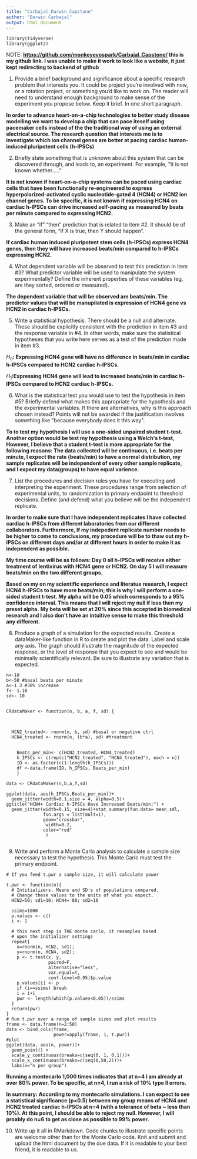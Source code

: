 ```yaml
---
title: "Carbajal_Darwin_Capstone"
author: "Darwin Carbajal"
output: html_document
---
```



```{r message=FALSE, warning=FALSE}
library(tidyverse)
library(ggplot2)
```
NOTE: **https://github.com/monkeyevospark/Carbajal_Capstone/ this is my github link. I was unable to make it work to look like a website, it just kept redirecting to backend of github**

1) Provide a brief background and significance about a specific research problem that interests you. It could be project you’re involved with now, or a rotation project, or something you’d like to work on. The reader will need to understand enough background to make sense of the experiment you propose below. Keep it brief. In one short paragraph.

**In order to advance heart-on-a-chip technologies to better study disease modelling we want to develop a chip that can pace iteself using pacemaker cells instead of the the traditional way of using an external electrical source. The research question that interests me is to investigate which ion channel genes are better at pacing cardiac human-induced pluripotent cells (h-IPSCs)**


2) Briefly state something that is unknown about this system that can be discovered through, and leads to, an experiment.  For example, "It is not known whether....."

**It is not known if heart-on-a-chip systems can be paced using cardiac cells that have been functionally re-engineered to express hyperpolarized-activated cyclic nucleotide-gated 4 (HCN4) or HCN2 ion channel genes. To be specific, it is not known if expressing HCN4 on cardiac h-IPSCs can drive increased self-pacing as measured by beats per minute compared to expressing HCN2.**

3) Make an “if” “then” prediction that is related to item #2. It should be of the general form, “if X is true, then Y should happen”.

**If cardiac human induced pluripotent stem cells (h-IPSCs) express HCN4 genes, then they will have increased beats/min compared to h-IPSCs expressing HCN2.**

4) What dependent variable will be observed to test this prediction in item #3? What predictor variable will be used to manipulate the system experimentally? Define the inherent properties of these variables (eg, are they sorted, ordered or measured).

**The dependent variable that will be observed are beats/min. The predictor values that will be manupilated is expression of HCN4 gene vs HCN2 in cardiac h-IPSCs.**

5) Write a statistical hypothesis.  There should be a null and alternate. These should be explicitly consistent with the prediction in item #3 and the response variable in #4. In other words, make sure the statistical hypotheses that you write here serves as a test of the prediction made in item #3.

$H_0$**: Expressing HCN4 gene will have no difference in beats/min in cardiac h-IPSCs compared to HCN2 cardiac h-IPSCs.** 

$H_1$**:Expressing HCN4 gene will lead to increased beats/min in cardiac h-IPSCs compared to HCN2 cardiac h-IPSCs.**

6) What is the statistical test you would use to test the hypothesis in item #5? Briefly defend what makes this appropriate for the hypothesis and the experimental variables. If there are alternatives, why is this approach chosen instead? Points will not be awarded if the justification involves something like "because everybody does it this way".

**To to test my hypothesis I will use a one-sided unpaired student t-test. Another option would be test my hypothesis using a  Welch's t-test, However, I believe that a student t-test is more appropriate for the following reasons: The data collected will be continuous, i.e. beats per minute, I expect the rate (beats/min) to have a normal distribution, my sample replicates will be independent of every other sample replicate, and I expect my data(groups) to have equal varience.**


7) List the procedures and decision rules you have for executing and interpreting the experiment. These procedures range from selection of experimental units, to randomization to primary endpoint to threshold decisions. Define (and defend) what you believe will be the independent replicate.

**In order to make sure that I have independent replicates I have collected cardiac h-IPSCs from different laboratories from our different collaborators. Furthermore, If my indepedent replicate number needs to be higher to come to conclusions, my procedure will be to thaw out my h-IPSCs on different days and/or at different hours in order to make it as independent as possible.**

**My time course will be as follows: Day 0 all h-IPSCs will receive either treatment of lentivirus with HCN4 gene or HCN2. On day 5 I will measure beats/min on the two different groups.**

**Based on my on my scientific experience and literatue research, I expect HCN4 h-IPSCs to have more beats/min; this is why I will perform a one-sided student t-test.  My alpha will be 0.05 which corresponds to a 95% confidence interval. This means that I will reject my null if less then my preset alpha.**
**My beta will be set at 20% since this accepted in biomedical research and I also don't have an intuitive sense to make this threshold any different.**

8) Produce a graph of a simulation for the expected results. Create a dataMaker-like function in R to create and plot the data. Label and scale any axis. The graph should illustrate the magnitude of the expected response, or the level of response that you expect to see and would be minimally scientifically relevant. Be sure to illustrate any variation that is expected.
```{r}
n<-10
b<-50 #basal beats per minute
a<-1.3 #30% increase 
f<- 1.10
sd<- 10


CRdataMaker <- function(n, b, a, f, sd) { 
  
  
  
  HCN2_treated<- rnorm(n, b, sd) #basal or negative ctrl
  HCN4_treated <- rnorm(n, (b*a), sd) #treatment
  
    
    Beats_per_min<- c(HCN2_treated, HCN4_treated)
    h_IPSCs <- c(rep(c("HCN2_treated", "HCN4_treated"), each = n))
    ID <- as.factor(c(1:length(h_IPSCs)))
    df <-data.frame(ID, h_IPSCs, Beats_per_min)
    }

data <- CRdataMaker(n,b,a,f,sd)

ggplot(data, aes(h_IPSCs,Beats_per_min))+
  geom_jitter(width=0.1,size = 4, alpha=0.5)+
ggtitle("HCN4+ Cardiac h-IPSCs Have Increased Beats/min:") +
  geom_jitter(width=0.15, size=4)+stat_summary(fun.data= mean_sdl, 
              fun.args = list(mult=1), 
              geom="crossbar", 
               width=0.2, 
              color="red"
               )  
 
```

9) Write and perform a Monte Carlo analysis to calculate a sample size necessary to test the hypothesis. This Monte Carlo must test the primary endpoint.
```{r}
# If you feed t.pwr a sample size, it will calculate power

t.pwr <- function(n){
  # Intitializers. Means and SD's of populations compared.
  # Change these values to the units of what you expect.
  HCN2=50; sd1=10; HCN4= 80; sd2=10
  
  ssims=1000
  p.values <- c()
  i <- 1
  
  # this next step is THE monte carlo, it resamples based 
  # upon the initializer settings 
  repeat{
    x=rnorm(n, HCN2, sd1); 
    y=rnorm(n, HCN4, sd2);
    p <- t.test(x, y, 
                paired=F, 
                alternative="less", 
                var.equal=T,
                conf.level=0.95)$p.value
    p.values[i] <- p
    if (i==ssims) break
    i = i+1
    pwr <- length(which(p.values<0.05))/ssims
  }
  return(pwr)
}
# Run t.pwr over a range of sample sizes and plot results
frame <- data.frame(n=2:50)
data <- bind_cols(frame, 
                  power=apply(frame, 1, t.pwr))
#plot
ggplot(data, aes(n, power))+
  geom_point() +
  scale_y_continuous(breaks=c(seq(0, 1, 0.1)))+
  scale_x_continuous(breaks=c(seq(0,50,2)))+
  labs(x="n per group")
```

**Running a montecarlo 1,000 times indicates that at n=4 I am already at over 80% power. To be specific, at n=4, I run a risk of 10% type II errors.**

**In summary: According to my montecarlo simulations. I can expect to see a statistical significance (p<0.5) between my group means of HCN4 and HCN2 treated cardiac h-IPSCs at n=4 (with a tolerance of beta ~ less than 10%). At this point, I should be able to reject my null. However, I will proably do n=6 to get as close as possible to 99% power.**

10) Write up it all in RMarkdown. Code chunks to illustrate specific points are welcome other than for the Monte Carlo code. Knit and submit and upload the html document by the due data. If it is readable to your best friend, it is readable to us.
